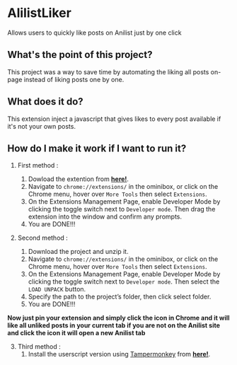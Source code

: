 # AlilistLiker
Allows users to quickly like posts on Anilist just by one click

## What's the point of this project?

This project was a way to save time by automating the liking all posts on-page instead of liking posts one by one.

 ## What does it do?

This extension inject a javascript that gives likes to every post available if it's not your own posts. 

## How do I make it work if I want to run it?
1. First method :
    1. Dowload the extention from **[here!](https://github.com/Makhloufbel/AnilistLiker/releases/tag/extension)**.
    2. Navigate to `chrome://extensions/` in the ominibox, or click on the Chrome menu, hover over `More Tools` then select `Extensions`.
    3. On the Extensions Management Page, enable Developer Mode by clicking the toggle switch next to `Developer mode`. Then drag the extension into the window and confirm any prompts.
    4. You are DONE!!! 

2. Second method :
    1. Download the project and unzip it.
    2. Navigate to `chrome://extensions/` in the ominibox, or click on the Chrome menu, hover over `More Tools` then select `Extensions`.
    3. On the Extensions Management Page, enable Developer Mode by clicking the toggle switch next to `Developer mode`. Then select the `LOAD UNPACK` button.
    4. Specify the path to the project’s folder, then click select folder.
    5. You are DONE!!! 


**Now just pin your extension and simply click the icon in Chrome and it will like all unliked posts in your current tab
if you are not on the Anilist site and click the icon it will open a new Anilist tab**

3. Third method :
    1. Install the userscript version using [Tampermonkey](https://www.tampermonkey.net/) from **[here!](https://github.com/Makhloufbel/AnilistLiker/raw/main/AnilistLiker.userScript.js)**.
